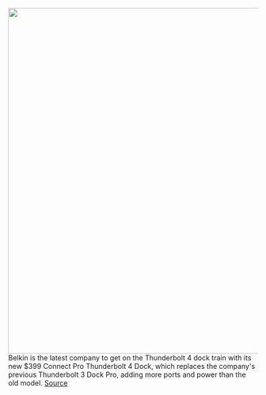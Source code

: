 <img src='https://cdn.vox-cdn.com/thumbor/ucca0mM2oH5uS4zw0LTyuBK9CPQ=/0x0:4347x2512/1200x800/filters:focal(1827x909:2521x1603)/cdn.vox-cdn.com/uploads/chorus_image/image/70545276/belkin.0.jpg' width='700px' /><br/>
Belkin is the latest company to get on the Thunderbolt 4 dock train with its new $399 Connect Pro Thunderbolt 4 Dock, which replaces the company's previous Thunderbolt 3 Dock Pro, adding more ports and power than the old model.
<a href='https://www.theverge.com/2022/2/24/22938833/belkin-connect-pro-thunderbolt-4-dock-price-release-date-dongle-usb-c'> Source <a/>